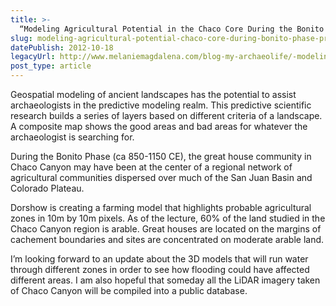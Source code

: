 ```yaml
---
title: >-
  “Modeling Agricultural Potential in the Chaco Core During the Bonito Phase:  A Predictive Geospatial Approach” By Wetherbee Bryan Dorshow (University of New Mexico)
slug: modeling-agricultural-potential-chaco-core-during-bonito-phase-predictive-geospatial-approach-wetherbee-bryan-dorshow
datePublish: 2012-10-18
legacyUrl: http://www.melaniemagdalena.com/blog-my-archaeolife/-modeling-agricultural-potential-in-the-chaco-core-during-the-bonito-phase-a-predictive-geospatial-approach-by-wetherbee-bryan-dorshow-university-of-new-mexico
post_type: article
---
```


Geospatial modeling of ancient landscapes has the potential to assist archaeologists in the predictive modeling realm. This predictive scientific research builds a series of layers based on different criteria of a landscape. A composite map shows the good areas and bad areas for whatever the archaeologist is searching for.  

During the Bonito Phase (ca 850-1150 CE), the great house community in Chaco Canyon may have been at the center of a regional network of agricultural communities dispersed over much of the San Juan Basin and Colorado Plateau.  

Dorshow is creating a farming model that highlights probable agricultural zones in 10m by 10m pixels. As of the lecture, 60% of the land studied in the Chaco Canyon region is arable. Great houses are located on the margins of cachement boundaries and sites are concentrated on moderate arable land.  

I’m looking forward to an update about the 3D models that will run water through different zones in order to see how flooding could have affected different areas. I am also hopeful that someday all the LiDAR imagery taken of Chaco Canyon will be compiled into a public database.
